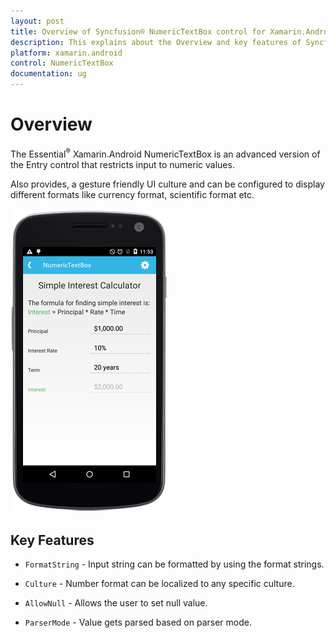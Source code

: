 ```yaml
---
layout: post
title: Overview of Syncfusion® NumericTextBox control for Xamarin.Android
description: This explains about the Overview and key features of Syncfusion® Essential® Xamarin.Android NumericTextBox control
platform: xamarin.android
control: NumericTextBox
documentation: ug
---
```


# Overview

The Essential<sup>®</sup> Xamarin.Android NumericTextBox is an advanced version of the Entry control that restricts input to numeric values.

Also provides, a gesture friendly UI culture and can be configured to display different formats like currency format, scientific format etc.

![Xamarin.Android NumericTextBox Overview](images/overview.png)

## Key Features

* `FormatString` - Input string can be formatted by using the format strings.

* `Culture` - Number format can be localized to any specific culture.

* `AllowNull` - Allows the user to set null value.

* `ParserMode` - Value gets parsed based on parser mode.




